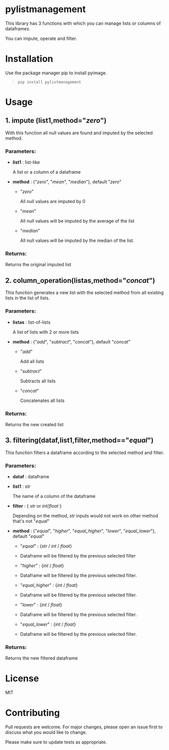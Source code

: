 # pylistmanagement
This library has 3 functions with which you can manage lists or columns of dataframes.

You can impute, operate and filter.

# Installation
Use the package manager pip to install pyimage.

> ```pip install pylistmanagement``` 

# Usage
## **1. impute** (list1,method="_zero_")

With this function all null values are found and imputed by the selected method.


### ****Parameters****:
  - **list1** : list-like
  
      A list or a column of a dataframe 
  - **method** : {"_zero_", "_mean_", "_median_"}, default "_zero_"

    - "_zero_"
       
       All null values are imputed by 0
        
    - "_mean_"
        
       All null values will be imputed by the average of the list
        
    - "_median_"
    
       All null values will be imputed by the median of the list.
      
### ****Returns****:

Returns the original imputed list


## **2. column_operation**(listas,method="_concat_")

This function generates a new list with the selected method from all existing lists in the list of lists.

### ****Parameters****:
  - **listas** : list-of-lists
  
      A list of lists with 2 or more lists  

  - **method** : {"_add_", "_subtract_", "_concat_"}, default "_concat_"

    - "_add_"
    
        Add all lists
  
    - "_subtract_"
    
        Subtracts all lists
  
    - "_concat_"
    
        Concatenates all lists

### ****Returns****:

Returns the new created list
 

## **3. filtering**(dataf,list1,filter,method=="_equal_")
This function filters a dataframe according to the selected method and filter. 

### ****Parameters****:
  - **dataf** : dataframe
  
  - **list1** : _str_
  
      The name of a column of the dataframe
  - **filter** : { _str_ or _int_/_float_ }
  
      Depending on the method, _str_ inputs would not work on other method that's not "_equal_"
  - **method** :  {"_equal_", "_higher_", "_equal_higher_", "_lower_", "_equal_lower_"}, default "_equal_"

    - "_equal_" : {_str_ / _int_ / _float_}
    - 
        Dataframe will be filtered by the previous selected filter
  
    - "_higher_" : {_int_ / _float_}
    - 
        Dataframe will be filtered by the previous selected filter.
  
    - "_equal_higher_" : {_int_ / _float_}
    - 
        Dataframe will be filtered by the previous selected filter.
  
    - "_lower_" : {_int_ / _float_}
    - 
        Dataframe will be filtered by the previous selected filter.
  
    - "_equal_lower_" : {_int_ / _float_}
    - 
        Dataframe will be filtered by the previous selected filter. 


### ****Returns****:
Returns the new filtered dataframe
# License

MIT


# Contributing

Pull requests are welcome. For major changes, please open an issue first to discuss what you would like to change.

Please make sure to update tests as appropriate.
